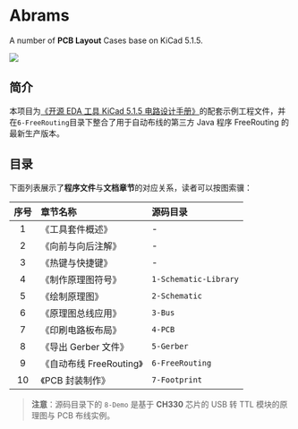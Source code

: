 # Abrams

A number of **PCB Layout** Cases base on KiCad 5.1.5.

![](./assets/logo.jpg)

## 简介

本项目为[《开源 EDA 工具 KiCad 5.1.5 电路设计手册》](https://uinika.gitee.io/electronics/KiCad.html)的配套示例工程文件，并在`6-FreeRouting`目录下整合了用于自动布线的第三方 Java 程序 FreeRouting 的最新生产版本。

## 目录

下面列表展示了**程序文件**与**文档章节**的对应关系，读者可以按图索骥：

| 序号 | 章节名称                 | 源码目录              |
| :--: | :----------------------- | :-------------------- |
|  1   | 《工具套件概述》         | -                     |
|  2   | 《向前与向后注解》       | -                     |
|  3   | 《热键与快捷键》         | -                     |
|  4   | 《制作原理图符号》       | `1-Schematic-Library` |
|  5   | 《绘制原理图》           | `2-Schematic`         |
|  6   | 《原理图总线应用》       | `3-Bus`               |
|  7   | 《印刷电路板布局》       | `4-PCB`               |
|  8   | 《导出 Gerber 文件》     | `5-Gerber`            |
|  9   | 《自动布线 FreeRouting》 | `6-FreeRouting`       |
|  10  | 《PCB 封装制作》         | `7-Footprint`         |

> **注意**：源码目录下的 `8-Demo` 是基于 **CH330** 芯片的 USB 转 TTL 模块的原理图与 PCB 布线实例。
